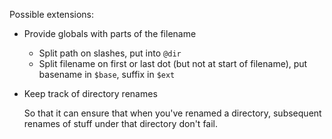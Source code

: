 Possible extensions:

* Provide globals with parts of the filename

	* Split path on slashes, put into `@dir`
	* Split filename on first or last dot (but not at start of filename),
	  put basename in `$base`, suffix in `$ext`

* Keep track of directory renames

  So that it can ensure that when you've renamed a directory,
  subsequent renames of stuff under that directory don't fail.
